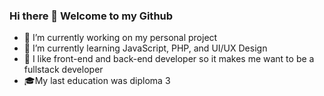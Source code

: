 ### Hi there 👋 Welcome to my Github

<!--
**alditegarprakoso/alditegarprakoso** is a ✨ _special_ ✨ repository because its `README.md` (this file) appears on your GitHub profile.

Here are some ideas to get you started:

-->

- 🔭 I’m currently working on my personal project
- 🌱 I’m currently learning JavaScript, PHP, and UI/UX Design
- :sparkling_heart: I like front-end and back-end developer so it makes me want to be a fullstack developer
- :mortar_board:My last education was diploma 3
